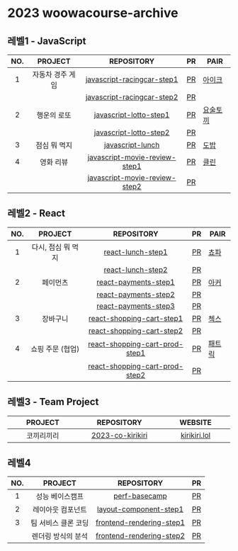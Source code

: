 # 2023 woowacourse-archive

## 레벨1 - JavaScript

| NO. |     PROJECT      |                                         REPOSITORY                                          |                                  PR                                   | PAIR                                    |
| :-: | :--------------: | :-----------------------------------------------------------------------------------------: | :-------------------------------------------------------------------: | --------------------------------------- |
|  1  | 자동차 경주 게임 | [javascript-racingcar-step1](https://github.com/jw-r/javascript-racingcar/tree/evencoding)  |  [PR](https://github.com/woowacourse/javascript-racingcar/pull/177)   | [아이크](https://github.com/afds4567)   |
|     |                  |    [javascript-racingcar-step2](https://github.com/jw-r/javascript-racingcar/tree/step2)    |  [PR](https://github.com/woowacourse/javascript-racingcar/pull/232)   |                                         |
|  2  |   행운의 로또    |       [javascript-lotto-step1](https://github.com/jw-r/javascript-lotto-1/tree/step1)       |    [PR](https://github.com/woowacourse/javascript-lotto/pull/163)     | [요술토끼](https://github.com/wzrabbit) |
|     |                  |       [javascript-lotto-step2](https://github.com/jw-r/javascript-lotto-1/tree/step2)       |    [PR](https://github.com/woowacourse/javascript-lotto/pull/225)     |                                         |
|  3  |   점심 뭐 먹지   |           [javascript-lunch](https://github.com/jw-r/javascript-lunch/tree/step2)           |     [PR](https://github.com/woowacourse/javascript-lunch/pull/56)     | [도밥](https://github.com/Creative-Lee) |
|  4  |    영화 리뷰     | [javascript-movie-review-step1](https://github.com/jw-r/javascript-movie-review/tree/step1) | [PR](https://github.com/woowacourse/javascript-movie-review/pull/44)  | [클린](https://github.com/hozzijeong)   |
|     |                  | [javascript-movie-review-step2](https://github.com/jw-r/javascript-movie-review/tree/step2) | [PR](https://github.com/woowacourse/javascript-movie-review/pull/100) |                                         |

## 레벨2 - React

| NO. |      PROJECT       |                                          REPOSITORY                                           |                                   PR                                   | PAIR                                     |
| :-: | :----------------: | :-------------------------------------------------------------------------------------------: | :--------------------------------------------------------------------: | ---------------------------------------- |
|  1  | 다시, 점심 뭐 먹지 |              [react-lunch-step1](https://github.com/jw-r/react-lunch/tree/step1)              |        [PR](https://github.com/woowacourse/react-lunch/pull/24)        | [쵸파](https://github.com/bassyu)        |
|     |                    |              [react-lunch-step2](https://github.com/jw-r/react-lunch/tree/step2)              |        [PR](https://github.com/woowacourse/react-lunch/pull/85)        |                                          |
|  2  |      페이먼츠      |           [react-payments-step1](https://github.com/jw-r/react-payments/tree/step1)           |      [PR](https://github.com/woowacourse/react-payments/pull/212)      | [아커](https://github.com/jeonjeunghoon) |
|     |                    |           [react-payments-step2](https://github.com/jw-r/react-payments/tree/step2)           |      [PR](https://github.com/woowacourse/react-payments/pull/267)      |                                          |
|     |                    |           [react-payments-step3](https://github.com/jw-r/react-payments/tree/step3)           |      [PR](https://github.com/woowacourse/react-payments/pull/312)      |                                          |
|  3  |      장바구니      |      [react-shopping-cart-step1](https://github.com/jw-r/react-shopping-cart/tree/step1)      |   [PR](https://github.com/woowacourse/react-shopping-cart/pull/188)    | [첵스](https://github.com/HyeryongChoi)  |
|     |                    |      [react-shopping-cart-step2](https://github.com/jw-r/react-shopping-cart/tree/step2)      |   [PR](https://github.com/woowacourse/react-shopping-cart/pull/230)    |                                          |
|  4  |  쇼핑 주문 (협업)  | [react-shopping-cart-prod-step1](https://github.com/jw-r/react-shopping-cart-prod/tree/step1) | [PR](https://github.com/woowacourse/react-shopping-cart-prod/pull/121) | [패트릭](https://github.com/GC-Park)     |
|     |                    | [react-shopping-cart-prod-step2](https://github.com/jw-r/react-shopping-cart-prod/tree/step2) | [PR](https://github.com/woowacourse/react-shopping-cart-prod/pull/167) |                                          |

## 레벨3 - Team Project

| &nbsp;&nbsp;&nbsp;&nbsp;&nbsp;&nbsp;&nbsp;&nbsp;PROJECT&nbsp;&nbsp;&nbsp;&nbsp;&nbsp;&nbsp;&nbsp;&nbsp; | &nbsp;&nbsp;&nbsp;&nbsp;&nbsp;&nbsp;&nbsp;&nbsp;REPOSITORY&nbsp;&nbsp;&nbsp;&nbsp;&nbsp;&nbsp;&nbsp;&nbsp; | &nbsp;&nbsp;&nbsp;&nbsp;&nbsp;&nbsp;&nbsp;&nbsp;WEBSITE&nbsp;&nbsp;&nbsp;&nbsp;&nbsp;&nbsp;&nbsp;&nbsp; |
| :-----------------------------------------------------------------------------------------------------: | :--------------------------------------------------------------------------------------------------------: | :-----------------------------------------------------------------------------------------------------: |
|                                               코끼리끼리                                                |                 [2023-co-kirikiri](https://github.com/woowacourse-teams/2023-co-kirikiri)                  |                                  [kirikiri.lol](https://kirikiri.lol/)                                  |

## 레벨4

| NO. |       PROJECT       |                                    REPOSITORY                                     |                               PR                                |
| :-: | :-----------------: | :-------------------------------------------------------------------------------: | :-------------------------------------------------------------: |
|  1  |   성능 베이스캠프   |      [perf-basecamp](https://github.com/jw-r/perf-basecamp/tree/evencoding)       |   [PR](https://github.com/woowacourse/perf-basecamp/pull/85)    |
|  2  |  레이아웃 컴포넌트  |   [layout-component-step1](https://github.com/jw-r/layout-component/tree/step1)   |  [PR](https://github.com/woowacourse/layout-component/pull/30)  |
|  3  | 팀 서비스 클론 코딩 | [frontend-rendering-step1](https://github.com/jw-r/frontend-rendering/tree/main)  | [PR](https://github.com/woowacourse/frontend-rendering/pull/37) |
|     | 렌더링 방식의 분석  | [frontend-rendering-step2](https://github.com/jw-r/frontend-rendering/tree/step2) | [PR](https://github.com/woowacourse/frontend-rendering/pull/83) |
